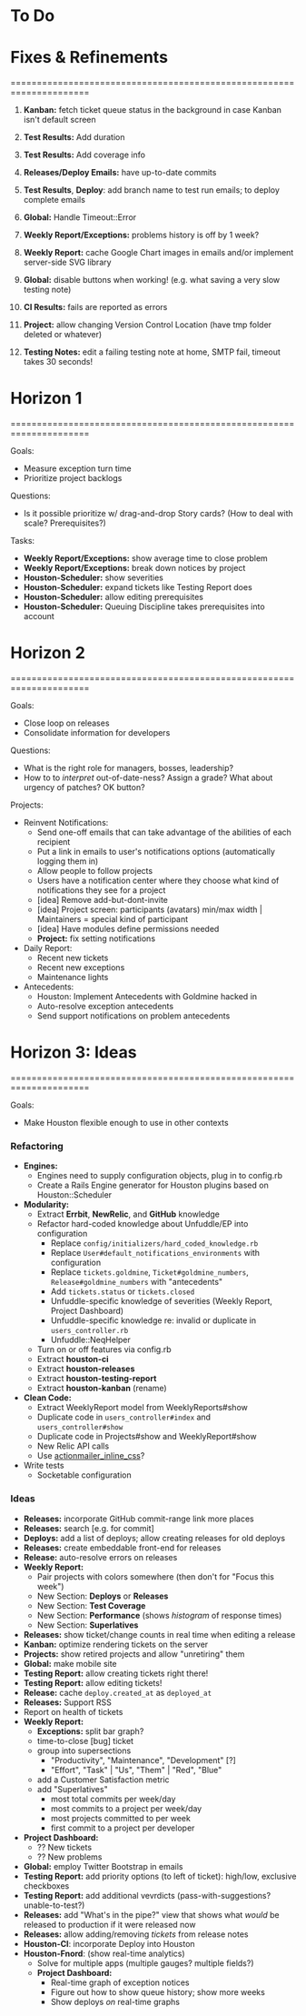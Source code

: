 # To Do

# Fixes & Refinements
=====================================================================

 1. **Kanban:** fetch ticket queue status in the background in case Kanban isn't default screen
 2. **Test Results:** Add duration
 2. **Test Results:** Add coverage info
 3. **Releases/Deploy Emails:** have up-to-date commits
 3. **Test Results**, **Deploy**: add branch name to test run emails; to deploy complete emails
 
 4. **Global:** Handle Timeout::Error
 4. **Weekly Report/Exceptions:** problems history is off by 1 week?
 4. **Weekly Report:** cache Google Chart images in emails and/or implement server-side SVG library
 5. **Global:** disable buttons when working! (e.g. what saving a very slow testing note)
 5. **CI Results:** fails are reported as errors
 5. **Project:** allow changing Version Control Location (have tmp folder deleted or whatever)
 5. **Testing Notes:** edit a failing testing note at home, SMTP fail, timeout takes 30 seconds!




# Horizon 1
=====================================================================

Goals:
 - Measure exception turn time
 - Prioritize project backlogs

Questions:
 - Is it possible prioritize w/ drag-and-drop Story cards? (How to deal with scale? Prerequisites?)

Tasks:
 - **Weekly Report/Exceptions:** show average time to close problem
 - **Weekly Report/Exceptions:** break down notices by project
 - **Houston-Scheduler:** show severities
 - **Houston-Scheduler:** expand tickets like Testing Report does
 - **Houston-Scheduler:** allow editing prerequisites
 - **Houston-Scheduler:** Queuing Discipline takes prerequisites into account




# Horizon 2
=====================================================================

Goals:
 - Close loop on releases
 - Consolidate information for developers

Questions:
 - What is the right role for managers, bosses, leadership?
 - How to to _interpret_ out-of-date-ness? Assign a grade? What about urgency of patches? OK button?

Projects:
 - Reinvent Notifications:
   - Send one-off emails that can take advantage of the abilities of each recipient
   - Put a link in emails to user's notifications options (automatically logging them in)
   - Allow people to follow projects
   - Users have a notification center where they choose what kind of notifications they see for a project
   - [idea] Remove add-but-dont-invite
   - [idea] Project screen: participants (avatars) min/max width | Maintainers = special kind of participant
   - [idea] Have modules define permissions needed
   - **Project:** fix setting notifications
 - Daily Report:
   - Recent new tickets
   - Recent new exceptions
   - Maintenance lights
 - Antecedents:
   - Houston: Implement Antecedents with Goldmine hacked in
   - Auto-resolve exception antecedents
   - Send support notifications on problem antecedents




# Horizon 3: Ideas
=====================================================================

Goals:
 - Make Houston flexible enough to use in other contexts
 
### Refactoring

 - **Engines:**
   - Engines need to supply configuration objects, plug in to config.rb
   - Create a Rails Engine generator for Houston plugins based on Houston::Scheduler
 - **Modularity:**
   - Extract **Errbit**, **NewRelic**, and **GitHub** knowledge
   - Refactor hard-coded knowledge about Unfuddle/EP into configuration
     - Replace `config/initializers/hard_coded_knowledge.rb`
     - Replace `User#default_notifications_environments` with configuration
     - Replace `tickets.goldmine`, `Ticket#goldmine_numbers`, `Release#goldmine_numbers` with "antecedents"
     - Add `tickets.status` or `tickets.closed`
     - Unfuddle-specific knowledge of severities (Weekly Report, Project Dashboard)
     - Unfuddle-specific knowledge re: invalid or duplicate in `users_controller.rb`
     - Unfuddle::NeqHelper
   - Turn on or off features via config.rb
   - Extract **houston-ci**
   - Extract **houston-releases**
   - Extract **houston-testing-report**
   - Extract **houston-kanban** (rename)
 - **Clean Code:**
   - Extract WeeklyReport model from WeeklyReports#show
   - Duplicate code in `users_controller#index` and `users_controller#show`
   - Duplicate code in Projects#show and WeeklyReport#show
   - New Relic API calls
   - Use [actionmailer_inline_css](https://github.com/ndbroadbent/actionmailer_inline_css)?
 - Write tests
   - Socketable configuration

### Ideas

 - **Releases:** incorporate GitHub commit-range link more places
 - **Releases:** search [e.g. for commit]
 - **Deploys:** add a list of deploys; allow creating releases for old deploys
 - **Releases:** create embeddable front-end for releases
 - **Release:** auto-resolve errors on releases
 - **Weekly Report:**
   - Pair projects with colors somewhere (then don't for "Focus this week")
   - New Section: **Deploys** or **Releases**
   - New Section: **Test Coverage**
   - New Section: **Performance** (shows _histogram_ of response times)
   - New Section: **Superlatives**
 - **Releases:** show ticket/change counts in real time when editing a release
 - **Kanban:** optimize rendering tickets on the server
 - **Projects:** show retired projects and allow "unretiring" them
 - **Global:** make mobile site
 - **Testing Report:** allow creating tickets right there!
 - **Testing Report:** allow editing tickets!
 - **Release:** cache `deploy.created_at` as `deployed_at`
 - **Releases:** Support RSS
 - Report on health of tickets
 - **Weekly Report:**
   - **Exceptions:** split bar graph?
   - time-to-close [bug] ticket
   - group into supersections
     - "Productivity", "Maintenance", "Development" [?]
     - "Effort", "Task" | "Us", "Them" | "Red", "Blue"
   - add a Customer Satisfaction metric
   - add "Superlatives"
     - most total commits per week/day
     - most commits to a project per week/day
     - most projects committed to per week
     - first commit to a project per developer
 - **Project Dashboard:**
   - ?? New tickets
   - ?? New problems
 - **Global:** employ Twitter Bootstrap in emails
 - **Testing Report:** add priority options (to left of ticket): high/low, exclusive checkboxes
 - **Testing Report:** add additional vevrdicts (pass-with-suggestions? unable-to-test?)
 - **Releases:** add "What's in the pipe?" view that shows what _would_ be released to production if it were released now
 - **Releases:** allow adding/removing _tickets_ from release notes
 - **Houston-CI**: incorporate Deploy into Houston
 - **Houston-Fnord**: (show real-time analytics)
   - Solve for multiple apps (multiple gauges? multiple fields?)
   - **Project Dashboard:**
     - Real-time graph of exception notices
     - Figure out how to show queue history; show more weeks
     - Show deploys _on_ real-time graphs
